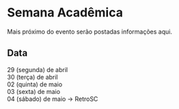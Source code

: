 # Semana Acadêmica

Mais próximo do evento serão postadas informações aqui.  

## Data

29 (segunda) de abril  
30 (terça) de abril  
02 (quinta) de maio  
03 (sexta) de maio  
04 (sábado) de maio -> RetroSC  
